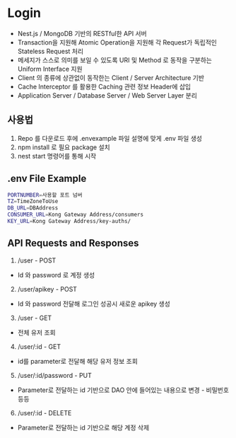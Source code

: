 # Login
- Nest.js / MongoDB 기반의 RESTful한 API 서버 
- Transaction을 지원해 Atomic Operation을 지원해 각 Request가 독립적인 Stateless Request 처리
- 메세지가 스스로 의미를 보일 수 있도록 URI 및 Method 로 동작을 구분하는 Uniform Interface 지원
- Client 의 종류에 상관없이 동작한는 Client / Server Architecture 기반
- Cache Interceptor 를 활용한 Caching 관련 정보 Header에 삽입
- Application Server / Database Server / Web Server Layer 분리

## 사용법 
1. Repo 를 다운로드 후에 .envexample 파일 설명에 맞게 .env 파일 생성 
2. npm install 로 필요 package 설치
3. nest start 명령어를 통해 시작

## .env File Example 
```bash
PORTNUMBER=사용할 포트 넘버
TZ=TimeZoneToUse
DB_URL=DBAddress
CONSUMER_URL=Kong Gateway Address/consumers
KEY_URL=Kong Gateway Address/key-auths/
```

## API Requests and Responses 
1. /user - POST 
- Id 와 password 로 계정 생성

2. /user/apikey - POST 
- Id 와 password 전달해 로그인 성공시 새로운 apikey 생성 

3. /user - GET 
- 전체 유저 조회

4. /user/:id - GET 
- id를 parameter로 전달해 해당 유저 정보 조회

5. /user/:id/password - PUT 
- Parameter로 전달하는 id 기반으로 DAO 안에 들어있는 내용으로 변경 - 비밀번호 등등

6. /user/:id - DELETE
- Parameter로 전달하는 id 기반으로 해당 계정 삭제